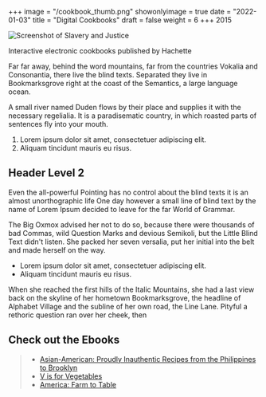 +++
image = "/cookbook_thumb.png"
showonlyimage = true
date = "2022-01-03"
title = "Digital Cookbooks"
draft = false
weight = 6
+++
2015

![Screenshot of Slavery and Justice][1]

Interactive electronic cookbooks published by Hachette
<!--more-->

Far far away, behind the word mountains, far from the countries Vokalia and Consonantia, there live the blind texts. Separated they live in Bookmarksgrove right at the coast of the Semantics, a large language ocean.

A small river named Duden flows by their place and supplies it with the necessary regelialia. It is a paradisematic country, in which roasted parts of sentences fly into your mouth.

1. Lorem ipsum dolor sit amet, consectetuer adipiscing elit.
2. Aliquam tincidunt mauris eu risus.

## Header Level 2

Even the all-powerful Pointing has no control about the blind texts it is an almost unorthographic life One day however a small line of blind text by the name of Lorem Ipsum decided to leave for the far World of Grammar.

The Big Oxmox advised her not to do so, because there were thousands of bad Commas, wild Question Marks and devious Semikoli, but the Little Blind Text didn't listen. She packed her seven versalia, put her initial into the belt and made herself on the way.

* Lorem ipsum dolor sit amet, consectetuer adipiscing elit.
* Aliquam tincidunt mauris eu risus.

When she reached the first hills of the Italic Mountains, she had a last view back on the skyline of her hometown Bookmarksgrove, the headline of Alphabet Village and the subline of her own road, the Line Lane. Pityful a rethoric question ran over her cheek, then  

## Check out the Ebooks
> * [Asian-American: Proudly Inauthentic Recipes from the Philippines to Brooklyn](https://books.apple.com/us/book/asian-american/id1029519415)
> * [V is for Vegetables](https://books.apple.com/us/book/v-is-for-vegetables/id1029514766)
> * [America: Farm to Table](https://books.apple.com/us/book/america-farm-to-table/id918648843)

[1]: /cookbook.gif

